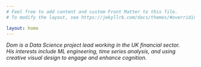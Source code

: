 ```yaml
---
# Feel free to add content and custom Front Matter to this file.
# To modify the layout, see https://jekyllrb.com/docs/themes/#overriding-theme-defaults

layout: home
---
```


*Dom is a Data Science project lead working in the UK financial sector.*  
*His interests include ML engineering, time series analysis, and using creative visual*
*design to engage and enhance cognition.*
